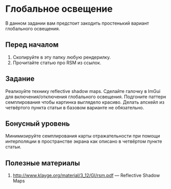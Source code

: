# Глобальное освещение

В данном задании вам предстоит закодить простенький вариант глобального освещения.

## Перед началом

 1. Скопируйте в эту папку любую рендерилку.
 2. Прочитайте статью про RSM из ссылок.

## Задание

Реализуйте технику reflective shadow maps.
Сделайте галочку в ImGui для включения/отключения глобального освещения.
Подгоните паттерн семплирования чтобы картинка выглядело красиво.
Делать апскейл из четвёртого пункта статьи в базовом варианте не обязательно.

## Бонусный уровень

Минимизируйте семплирования карты отражательности при помощи интерполяции в пространстве экрана как описано в четвёртом пункте статьи.

## Полезные материалы

 1. http://www.klayge.org/material/3_12/GI/rsm.pdf &mdash; Reflective Shadow Maps

